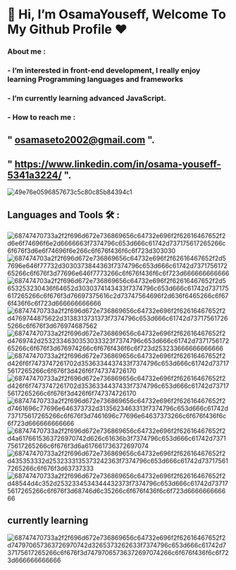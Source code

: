 # 👋 Hi, I’m **OsamaYouseff**, Welcome To My Github Profile ♥

### About me :
### - I’m interested in front-end development, I really enjoy learning Programming languages and frameworks 
### - I’m currently learning advanced JavaScript.
### - How to reach me : 
##  " osamaseto2002@gmail.com ".
##  " https://www.linkedin.com/in/osama-youseff-5341a3224/ ".
![49e76e0596857673c5c80c85b84394c1](https://github.com/OsamaYouseff/OsamaYouseff/assets/94643063/2c975e71-eb10-457a-ab52-ed828c1ea2db)
## Languages and Tools 🛠 :
![68747470733a2f2f696d672e736869656c64732e696f2f62616467652f2d6e6f74696f6e2d6666663f7374796c653d666c61742d737175617265266c6f676f3d6e6f74696f6e266c6f676f436f6c6f723d303030](https://github.com/OsamaYouseff/OsamaYouseff/assets/94643063/00e8c66f-ef6e-4308-a9f1-3da37c90adf2)![687474703a2f2f696d672e736869656c64732e696f2f62616467652f2d57696e646f77732d3030373844363f7374796c653d666c61742d737175617265266c6f676f3d77696e646f7773266c6f676f436f6c6f723d666666666666](https://github.com/OsamaYouseff/OsamaYouseff/assets/94643063/0fc6b3b2-b19b-4386-aed1-1bc58d56dbb6)![687474703a2f2f696d672e736869656c64732e696f2f62616467652f2d5653253230436f64652d3030374143433f7374796c653d666c61742d737175617265266c6f676f3d76697375616c2d73747564696f2d636f6465266c6f676f436f6c6f723d666666666666](https://github.com/OsamaYouseff/OsamaYouseff/assets/94643063/82323c5e-e8cd-431f-b393-48853bf8eebd)![68747470733a2f2f696d672e736869656c64732e696f2f62616467652f2d4769744875622d3138313731373f7374796c653d666c61742d737175617265266c6f676f3d676974687562](https://github.com/OsamaYouseff/OsamaYouseff/assets/94643063/7f145969-ece7-4198-bd91-51ac76395dac)![68747470733a2f2f696d672e736869656c64732e696f2f62616467652f2d4769742d2532334630353033323f7374796c653d666c61742d737175617265266c6f676f3d676974266c6f676f436f6c6f723d253233666666666666](https://github.com/OsamaYouseff/OsamaYouseff/assets/94643063/e2e56e2c-0aa4-4a8e-82c1-41884a3d5969)![68747470733a2f2f696d672e736869656c64732e696f2f62616467652f2d426f6f7473747261702d3536334437433f7374796c653d666c61742d737175617265266c6f676f3d426f6f747374726170](https://github.com/OsamaYouseff/OsamaYouseff/assets/94643063/4f30a40f-c4ef-4f78-9280-f33462411af7)![68747470733a2f2f696d672e736869656c64732e696f2f62616467652f2d426f6f7473747261702d3536334437433f7374796c653d666c61742d737175617265266c6f676f3d426f6f747374726170](https://github.com/OsamaYouseff/OsamaYouseff/assets/94643063/29a75b20-920f-45b0-82f6-e228610847b0)![68747470733a2f2f696d672e736869656c64732e696f2f62616467652f2d7461696c77696e646373732d3135623463313f7374796c653d666c61742d737175617265266c6f676f3d7461696c77696e64637373266c6f676f436f6c6f723d666666666666](https://github.com/OsamaYouseff/OsamaYouseff/assets/94643063/07bd868c-37e6-4e47-afa7-3ee5da498537)![68747470733a2f2f696d672e736869656c64732e696f2f62616467652f2d4a6176615363726970742d626c61636b3f7374796c653d666c61742d737175617265266c6f676f3d6a617661736372697074](https://github.com/OsamaYouseff/OsamaYouseff/assets/94643063/c715cec8-ffdd-4206-9942-aa3df6d578a0)![68747470733a2f2f696d672e736869656c64732e696f2f62616467652f2d435353332d2532333135373242363f7374796c653d666c61742d737175617265266c6f676f3d63737333](https://github.com/OsamaYouseff/OsamaYouseff/assets/94643063/064387e7-5649-4b05-8f08-ff2b82d2e37d)![68747470733a2f2f696d672e736869656c64732e696f2f62616467652f2d48544d4c352d2532334534344432373f7374796c653d666c61742d737175617265266c6f676f3d68746d6c35266c6f676f436f6c6f723d666666666666](https://github.com/OsamaYouseff/OsamaYouseff/assets/94643063/069de9f9-77b5-41eb-9b32-adb5a5ef597b)

##  currently learning
![68747470733a2f2f696d672e736869656c64732e696f2f62616467652f2d747970657363726970742d3265373262633f7374796c653d666c61742d737175617265266c6f676f3d74797065736372697074266c6f676f436f6c6f723d666666666666](https://github.com/OsamaYouseff/OsamaYouseff/assets/94643063/1e588f62-55b3-48fd-9be9-060a5db23af2)



